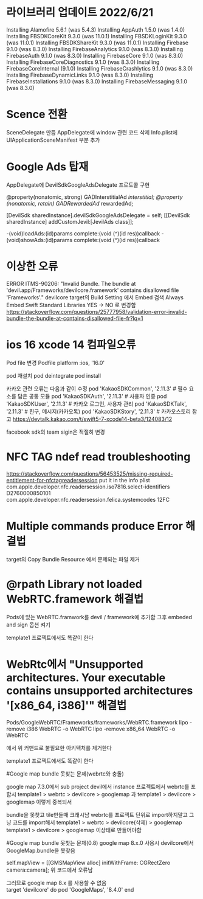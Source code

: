 # 라이브러리 업데이트 2022/6/21
Installing Alamofire 5.6.1 (was 5.4.3)
Installing AppAuth 1.5.0 (was 1.4.0)
Installing FBSDKCoreKit 9.3.0 (was 11.0.1)
Installing FBSDKLoginKit 9.3.0 (was 11.0.1)
Installing FBSDKShareKit 9.3.0 (was 11.0.1)
Installing Firebase 9.1.0 (was 8.3.0)
Installing FirebaseAnalytics 9.1.0 (was 8.3.0)
Installing FirebaseAuth 9.1.0 (was 8.3.0)
Installing FirebaseCore 9.1.0 (was 8.3.0)
Installing FirebaseCoreDiagnostics 9.1.0 (was 8.3.0)
Installing FirebaseCoreInternal (9.1.0)
Installing FirebaseCrashlytics 9.1.0 (was 8.3.0)
Installing FirebaseDynamicLinks 9.1.0 (was 8.3.0)
Installing FirebaseInstallations 9.1.0 (was 8.3.0)
Installing FirebaseMessaging 9.1.0 (was 8.3.0)

# Scence 전환
SceneDelegate 만듬 
AppDelegate에 window 관련 코드 삭제 
Info.plist에 UIApplicationSceneManifest 부분 추가

# Google Ads 탑재
AppDelegate에 DevilSdkGoogleAdsDelegate 프로토콜 구현

@property(nonatomic, strong) GADInterstitialAd *interstitial;
@property (nonatomic, retain) GADRewardedAd* rewardedAd;

[DevilSdk sharedInstance].devilSdkGoogleAdsDelegate = self;
[[DevilSdk sharedInstance] addCustomJevil:[JevilAds class]];
    
-(void)loadAds:(id)params complete:(void (^)(id res))callback
-(void)showAds:(id)params complete:(void (^)(id res))callback


# 이상한 오류
ERROR ITMS-90206: "Invalid Bundle. The bundle at 'devil.app/Frameworks/devilcore.framework' contains disallowed file 'Frameworks'."
devilcore target의 Build Setting 에서 Embed 검색
Always Embed Swift Standard Libraries
YES -> NO 로 변경함
https://stackoverflow.com/questions/25777958/validation-error-invalid-bundle-the-bundle-at-contains-disallowed-file-fr?lq=1

# ios 16 xcode 14 컴파일오류
Pod file 변경 
Podfile platform :ios, '16.0'

pod 재설치
pod deintegrate
pod install

카카오 관련 오류는 다음과 같이 수정
pod 'KakaoSDKCommon', '2.11.3'  # 필수 요소를 담은 공통 모듈
pod 'KakaoSDKAuth', '2.11.3'  # 사용자 인증
pod 'KakaoSDKUser', '2.11.3'  # 카카오 로그인, 사용자 관리
pod 'KakaoSDKTalk', '2.11.3'  # 친구, 메시지(카카오톡)
pod 'KakaoSDKStory', '2.11.3'  # 카카오스토리
참고 https://devtalk.kakao.com/t/swift5-7-xcode14-beta3/124083/12

facebook sdk의 team sigin은 적절히 변경 

# NFC TAG ndef read troubleshooting 
https://stackoverflow.com/questions/56453525/missing-required-entitlement-for-nfctagreadersession
put it in the info plist
<key>com.apple.developer.nfc.readersession.iso7816.select-identifiers</key>
<array>
    <string>D2760000850101</string>
</array>
<key>com.apple.developer.nfc.readersession.felica.systemcodes</key>
<array>
    <string>12FC</string>
</array>

# Multiple commands produce Error 해결법
target의 Copy Bundle Resource 에서 문제되는 파일 제거


# @rpath Library not loaded WebRTC.framework 해결법

Pods에 있는 WebRTC.framwork를 devil / framework에 추가함
그후 embeded and sign 옵션 켜기

template1 프로젝트에서도 똑같이 한다

# WebRtc에서 "Unsupported architectures. Your executable contains unsupported architectures '[x86_64, i386]'" 해결법

Pods/GoogleWebRTC/Frameworks/frameworks/WebRTC.framework
lipo -remove i386 WebRTC -o WebRTC
lipo -remove x86_64 WebRTC -o WebRTC

에서 위 커맨드로 불필요한 아키텍처를 제거한다

template1 프로젝트에서도 똑같이 한다


#Google map bundle 못찾는 문제(webrtc와 충돌)

google map 7.3.0에서 sub project devil에서
instance 프로젝트에서 webrtc를 포함시
template1 > webrtc > devilcore > googlemap 과
template1 > devilcore > googlemap 이렇게 중복되서 
 
bundle을 못찾고 tile만들때 크래시남
webrtc를 프로젝트 단위로 import하지말고 그냥 코드를 import해서
template1 > webrtc > devilcore(삭제) > googlemap
template1 > devilcore > googlemap 
이상태로 만들어야함


#Google map bundle 못찾는 문제(0.8)
google map 8.x.0 사용시 devilcore에서 GoogleMap.bundle을 못찾음

self.mapView = [[GMSMapView alloc] initWithFrame: CGRectZero camera:camera];
위 코드에서 오류남

그러므로 google map 8.x 를 사용할 수 없음  
target 'devilcore' do
  pod 'GoogleMaps', '8.4.0'
end
